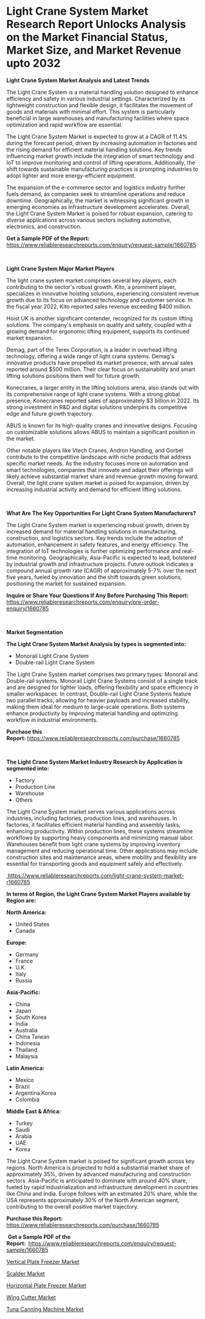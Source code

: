 <p><h1>Light Crane System Market Research Report Unlocks Analysis on the Market Financial Status, Market Size, and Market Revenue upto 2032</h1></p><p><strong>Light Crane System Market Analysis and Latest Trends</strong></p>
<p><p>The Light Crane System is a material handling solution designed to enhance efficiency and safety in various industrial settings. Characterized by its lightweight construction and flexible design, it facilitates the movement of goods and materials with minimal effort. This system is particularly beneficial in large warehouses and manufacturing facilities where space optimization and rapid workflow are essential.</p><p>The Light Crane System Market is expected to grow at a CAGR of 11.4% during the forecast period, driven by increasing automation in factories and the rising demand for efficient material handling solutions. Key trends influencing market growth include the integration of smart technology and IoT to improve monitoring and control of lifting operations. Additionally, the shift towards sustainable manufacturing practices is prompting industries to adopt lighter and more energy-efficient equipment.</p><p>The expansion of the e-commerce sector and logistics industry further fuels demand, as companies seek to streamline operations and reduce downtime. Geographically, the market is witnessing significant growth in emerging economies as infrastructure development accelerates. Overall, the Light Crane System Market is poised for robust expansion, catering to diverse applications across various sectors including automotive, electronics, and construction.</p></p>
<p><strong>Get a Sample PDF of the Report:&nbsp;</strong> <a href="https://www.reliableresearchreports.com/enquiry/request-sample/1660785?utm_campaign=37&utm_medium=2&utm_source=Github&utm_content=ia&utm_term=20022025&utm_id=light-crane-system">https://www.reliableresearchreports.com/enquiry/request-sample/1660785</a></p>
<p>&nbsp;</p>
<p><strong>Light Crane System Major Market Players</strong></p>
<p><p>The light crane system market comprises several key players, each contributing to the sector's robust growth. Kito, a prominent player, specializes in innovative hoisting solutions, experiencing consistent revenue growth due to its focus on advanced technology and customer service. In the fiscal year 2022, Kito reported sales revenue exceeding $400 million.</p><p>Hoist UK is another significant contender, recognized for its custom lifting solutions. The company's emphasis on quality and safety, coupled with a growing demand for ergonomic lifting equipment, supports its continued market expansion.</p><p>Demag, part of the Terex Corporation, is a leader in overhead lifting technology, offering a wide range of light crane systems. Demag's innovative products have propelled its market presence, with annual sales reported around $500 million. Their clear focus on sustainability and smart lifting solutions positions them well for future growth.</p><p>Konecranes, a larger entity in the lifting solutions arena, also stands out with its comprehensive range of light crane systems. With a strong global presence, Konecranes reported sales of approximately $3 billion in 2022. Its strong investment in R&D and digital solutions underpins its competitive edge and future growth trajectory.</p><p>ABUS is known for its high-quality cranes and innovative designs. Focusing on customizable solutions allows ABUS to maintain a significant position in the market.</p><p>Other notable players like Vtech Cranes, Andron Handling, and Gorbel contribute to the competitive landscape with niche products that address specific market needs. As the industry focuses more on automation and smart technologies, companies that innovate and adapt their offerings will likely achieve substantial market share and revenue growth moving forward. Overall, the light crane system market is poised for expansion, driven by increasing industrial activity and demand for efficient lifting solutions.</p></p>
<p>&nbsp;</p>
<p><strong>What Are The Key Opportunities For Light Crane System Manufacturers?</strong></p>
<p><p>The Light Crane System market is experiencing robust growth, driven by increased demand for material handling solutions in manufacturing, construction, and logistics sectors. Key trends include the adoption of automation, enhancement in safety features, and energy efficiency. The integration of IoT technologies is further optimizing performance and real-time monitoring. Geographically, Asia-Pacific is expected to lead, bolstered by industrial growth and infrastructure projects. Future outlook indicates a compound annual growth rate (CAGR) of approximately 5-7% over the next five years, fueled by innovation and the shift towards green solutions, positioning the market for sustained expansion.</p></p>
<p><strong>Inquire or Share Your Questions If Any Before Purchasing This Report:</strong> <a href="https://www.reliableresearchreports.com/enquiry/pre-order-enquiry/1660785?utm_campaign=37&utm_medium=2&utm_source=Github&utm_content=ia&utm_term=20022025&utm_id=light-crane-system">https://www.reliableresearchreports.com/enquiry/pre-order-enquiry/1660785</a></p>
<p>&nbsp;</p>
<p><strong>Market Segmentation</strong></p>
<p><strong>The Light Crane System Market Analysis by types is segmented into:</strong></p>
<p><ul><li>Monorail Light Crane System</li><li>Double-rail Light Crane System</li></ul></p>
<p><p>The Light Crane System market comprises two primary types: Monorail and Double-rail systems. Monorail Light Crane Systems consist of a single track and are designed for lighter loads, offering flexibility and space efficiency in smaller workspaces. In contrast, Double-rail Light Crane Systems feature two parallel tracks, allowing for heavier payloads and increased stability, making them ideal for medium to large-scale operations. Both systems enhance productivity by improving material handling and optimizing workflow in industrial environments.</p></p>
<p><strong>Purchase this Report:&nbsp;</strong><a href="https://www.reliableresearchreports.com/purchase/1660785?utm_campaign=37&utm_medium=2&utm_source=Github&utm_content=ia&utm_term=20022025&utm_id=light-crane-system">https://www.reliableresearchreports.com/purchase/1660785</a></p>
<p>&nbsp;</p>
<p><strong>The Light Crane System Market Industry Research by Application is segmented into:</strong></p>
<p><ul><li>Factory</li><li>Production Line</li><li>Warehouse</li><li>Others</li></ul></p>
<p><p>The Light Crane System market serves various applications across industries, including factories, production lines, and warehouses. In factories, it facilitates efficient material handling and assembly tasks, enhancing productivity. Within production lines, these systems streamline workflows by supporting heavy components and minimizing manual labor. Warehouses benefit from light crane systems by improving inventory management and reducing operational time. Other applications may include construction sites and maintenance areas, where mobility and flexibility are essential for transporting goods and equipment safely and effectively.</p></p>
<p><a href="https://www.reliableresearchreports.com/light-crane-system-market-r1660785?utm_campaign=37&utm_medium=2&utm_source=Github&utm_content=ia&utm_term=20022025&utm_id=light-crane-system">&nbsp;https://www.reliableresearchreports.com/light-crane-system-market-r1660785</a></p>
<p><strong>In terms of Region, the Light Crane System Market Players available by Region are:</strong></p>
<p>
    <p> <strong> North America: </strong>
        <ul>
            <li>United States</li>
            <li>Canada</li>
        </ul>
        </p> 
    <p> <strong> Europe: </strong>
        <ul>
            <li>Germany</li>
            <li>France</li>
            <li>U.K.</li>
            <li>Italy</li>
            <li>Russia</li>
        </ul>
        </p> 
    <p> <strong> Asia-Pacific: </strong>
        <ul>
            <li>China</li>
            <li>Japan</li>
            <li>South Korea</li>
            <li>India</li>
            <li>Australia</li>
            <li>China Taiwan</li>
            <li>Indonesia</li>
            <li>Thailand</li>
            <li>Malaysia</li>
        </ul>
        </p> 
    <p> <strong> Latin America: </strong>
        <ul>
            <li>Mexico</li>
            <li>Brazil</li>
            <li>Argentina Korea</li>
            <li>Colombia</li>
        </ul>
        </p> 
    <p> <strong> Middle East & Africa: </strong>
        <ul>
            <li>Turkey</li>
            <li>Saudi</li>
            <li>Arabia</li>
            <li>UAE</li>
            <li>Korea</li>
        </ul>
    </p>
    </p>
<p><p>The Light Crane System market is poised for significant growth across key regions. North America is projected to hold a substantial market share of approximately 35%, driven by advanced manufacturing and construction sectors. Asia-Pacific is anticipated to dominate with around 40% share, fueled by rapid industrialization and infrastructure development in countries like China and India. Europe follows with an estimated 20% share, while the USA represents approximately 30% of the North American segment, contributing to the overall positive market trajectory.</p></p>
<p><strong>Purchase this Report: </strong><a href="https://www.reliableresearchreports.com/purchase/1660785?utm_campaign=37&utm_medium=2&utm_source=Github&utm_content=ia&utm_term=20022025&utm_id=light-crane-system">https://www.reliableresearchreports.com/purchase/1660785</a></p>
<p>&nbsp;<strong>Get a Sample PDF of the Report:&nbsp;&nbsp;</strong><a href="https://www.reliableresearchreports.com/enquiry/request-sample/1660785?utm_campaign=37&utm_medium=2&utm_source=Github&utm_content=ia&utm_term=20022025&utm_id=light-crane-system">https://www.reliableresearchreports.com/enquiry/request-sample/1660785</a></p>
<p><strong></strong></p>
<p><p><a href="https://github.com/binnazcassam/Market-Research-Report-List-1/blob/main/vertical-plate-freezer-market.md?utm_campaign=37&utm_medium=2&utm_source=Github&utm_content=ia&utm_term=20022025&utm_id=light-crane-system">Vertical Plate Freezer Market</a></p><p><a href="https://github.com/elitasvimal/Market-Research-Report-List-1/blob/main/scalder-market.md?utm_campaign=37&utm_medium=2&utm_source=Github&utm_content=ia&utm_term=20022025&utm_id=light-crane-system">Scalder Market</a></p><p><a href="https://github.com/genayziben/Market-Research-Report-List-1/blob/main/horizontal-plate-freezer-market.md?utm_campaign=37&utm_medium=2&utm_source=Github&utm_content=ia&utm_term=20022025&utm_id=light-crane-system">Horizontal Plate Freezer Market</a></p><p><a href="https://github.com/meuskocov/Market-Research-Report-List-1/blob/main/wing-cutter-market.md?utm_campaign=37&utm_medium=2&utm_source=Github&utm_content=ia&utm_term=20022025&utm_id=light-crane-system">Wing Cutter Market</a></p><p><a href="https://github.com/beroxiluwaya/Market-Research-Report-List-1/blob/main/tuna-canning-machine-market.md?utm_campaign=37&utm_medium=2&utm_source=Github&utm_content=ia&utm_term=20022025&utm_id=light-crane-system">Tuna Canning Machine Market</a></p></p>